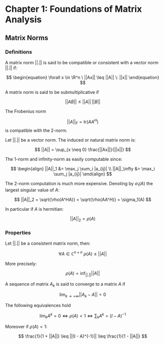 # Chapter 1: Foundations of Matrix Analysis

## Matrix Norms

### Definitions

A matrix norm $||.||$ is said to be compatible or consistent with a vector norm $||.||$ if:

$$
\begin{equation}
\forall x \in \R^n \ ||Ax|| \leq ||A|| \: ||x||
\end{equation}
$$

A matrix norm is said to be submultiplicative if

$$
||AB|| \leq ||A|| \, ||B||
$$

The Frobenius norm

$$
||A||_F = \mathrm{tr}(AA^H)
$$
is compatible with the 2-norm.

Let $||.||$ be a vector norm. The induced or natural matrix norm is:

$$
||A|| = \sup_{x \neq 0} \frac{||Ax||}{||x||}
$$

The 1-norm and infinity-norm as easily computable since:

$$
\begin{align}
||A||_1 &= \max_j \sum_i |a_{ij}| \\
||A||_\infty &= \max_i \sum_j |a_{ij}|
\end{align}
$$

The 2-norm computation is much more expensive. Denoting by $\sigma_1(A)$ the largest singular value of $A$:

$$
||A||_2 = \sqrt{\rho(A^HA)} = \sqrt{\rho(AA^H)} = \sigma_1(A)
$$

In particular if $A$ is hermitian:

$$
||A||_2 = \rho(A)
$$

### Properties

Let $||.||$ be a consistent matrix norm, then:

$$
\forall A \in \mathbb{C}^{n \times n} \ \rho(A) \leq ||A||
$$

More precisely:

$$
\rho(A) = \inf_{||.||} ||A||
$$

A sequence of matrix $A_k$ is said to converge to a matrix $A$ if

$$
\lim_{k\to +\infty} ||A_k - A|| = 0
$$

The following equivalences hold

$$
\lim_k A^k = 0 \iff \rho(A) < 1 \iff \sum_k A^k = (I - A)^{-1}
$$

Moreover if $\rho(A) < 1$:

$$
\frac{1}{1 + ||A||} \leq ||(I - A)^{-1}|| \leq \frac{1}{1 - ||A||}
$$